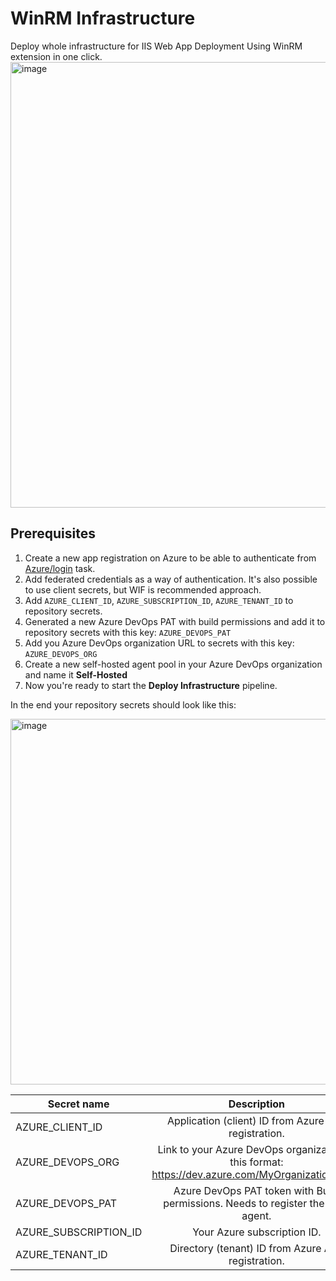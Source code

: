 # WinRM Infrastructure
Deploy whole infrastructure for IIS Web App Deployment Using WinRM extension in one click.
<img width="713" alt="image" src="https://github.com/LeftTwixWand/winrm-infrastructure/assets/50652041/58884e54-684c-4406-965c-cbf4614e065c">

## Prerequisites
1) Create a new app registration on Azure to be able to authenticate from [Azure/login](https://github.com/Azure/login) task.
2) Add federated credentials as a way of authentication. It's also possible to use client secrets, but WIF is recommended approach.
3) Add `AZURE_CLIENT_ID`, `AZURE_SUBSCRIPTION_ID`, `AZURE_TENANT_ID` to repository secrets.
4) Generated a new Azure DevOps PAT with build permissions and add it to repository secrets with this key: `AZURE_DEVOPS_PAT`
5) Add you Azure DevOps organization URL to secrets with this key: `AZURE_DEVOPS_ORG`
6) Create a new self-hosted agent pool in your Azure DevOps organization and name it **Self-Hosted**
7) Now you're ready to start the **Deploy Infrastructure** pipeline.

In the end your repository secrets should look like this:

<img width="585" alt="image" src="https://github.com/LeftTwixWand/winrm-infrastructure/assets/50652041/dcd4a681-b3de-49b1-80f8-981d867f692d">

| Secret name | Description |
|----------|:-------------:|
| AZURE_CLIENT_ID | Application (client) ID from Azure App registration. |
| AZURE_DEVOPS_ORG | Link to your Azure DevOps organization in this format: https://dev.azure.com/MyOrganizationName |
| AZURE_DEVOPS_PAT | Azure DevOps PAT token with Build permissions. Needs to register the build agent. |
| AZURE_SUBSCRIPTION_ID | Your Azure subscription ID. |
| AZURE_TENANT_ID | Directory (tenant) ID from Azure App registration. |
